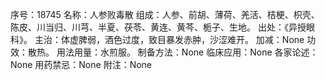 序号：18745
名称：人参败毒散
组成：人参、前胡、薄荷、羌活、桔梗、枳壳、陈皮、川当归、川芎、半夏、茯苓、黄连、黄芩、栀子、生地。
出处：《异授眼科》。
主治：体虚脾弱，酒色过度，致目暴发赤肿，沙涩难开。
加减：None
功效：散热。
用法用量：水煎服。
制备方法：None
临床应用：None
各家论述：None
用药禁忌：None
附注：None
